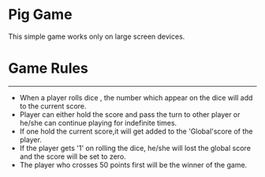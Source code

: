 # Pig Game

This simple game works only on large screen devices.

# Game Rules
-------------------------------------------------------------------------------- 

-  When a player rolls dice , the number which appear on the dice will add to the current score.
-  Player can either hold the score and pass the turn to other player or he/she can continue playing for indefinite times.
-  If one hold the current score,it will get added to the 'Global'score of the player.
-  If the player gets '1' on rolling the dice, he/she will lost the global score and the score will be set to zero.
-  The player who crosses 50 points first will be the winner of the game.


